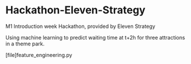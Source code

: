 # Hackathon-Eleven-Strategy
M1 Introduction week Hackathon, provided by Eleven Strategy 

Using machine learning to predict waiting time at t+2h for three attractions in a theme park. 

[file]feature_engineering.py

